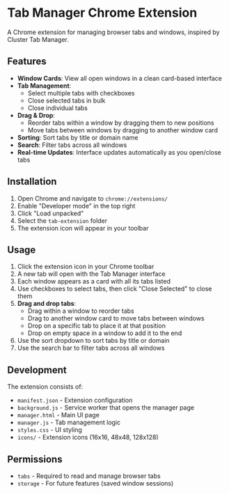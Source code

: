 # Tab Manager Chrome Extension

A Chrome extension for managing browser tabs and windows, inspired by Cluster Tab Manager.

## Features

- **Window Cards**: View all open windows in a clean card-based interface
- **Tab Management**: 
  - Select multiple tabs with checkboxes
  - Close selected tabs in bulk
  - Close individual tabs
- **Drag & Drop**: 
  - Reorder tabs within a window by dragging them to new positions
  - Move tabs between windows by dragging to another window card
- **Sorting**: Sort tabs by title or domain name
- **Search**: Filter tabs across all windows
- **Real-time Updates**: Interface updates automatically as you open/close tabs

## Installation

1. Open Chrome and navigate to `chrome://extensions/`
2. Enable "Developer mode" in the top right
3. Click "Load unpacked"
4. Select the `tab-extension` folder
5. The extension icon will appear in your toolbar

## Usage

1. Click the extension icon in your Chrome toolbar
2. A new tab will open with the Tab Manager interface
3. Each window appears as a card with all its tabs listed
4. Use checkboxes to select tabs, then click "Close Selected" to close them
5. **Drag and drop tabs**:
   - Drag within a window to reorder tabs
   - Drag to another window card to move tabs between windows
   - Drop on a specific tab to place it at that position
   - Drop on empty space in a window to add it to the end
6. Use the sort dropdown to sort tabs by title or domain
7. Use the search bar to filter tabs across all windows

## Development

The extension consists of:
- `manifest.json` - Extension configuration
- `background.js` - Service worker that opens the manager page
- `manager.html` - Main UI page
- `manager.js` - Tab management logic
- `styles.css` - UI styling
- `icons/` - Extension icons (16x16, 48x48, 128x128)

## Permissions

- `tabs` - Required to read and manage browser tabs
- `storage` - For future features (saved window sessions)
